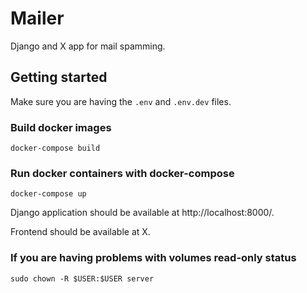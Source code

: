 # Mailer

Django and X app for mail spamming.

## Getting started

Make sure you are having the `.env` and `.env.dev` files.

### Build docker images

```console
docker-compose build
```

### Run docker containers with docker-compose

```console
docker-compose up
```

Django application should be available at http://localhost:8000/.

Frontend should be available at X.

### If you are having problems with volumes read-only status

```console
sudo chown -R $USER:$USER server
```
